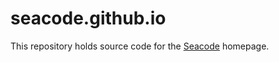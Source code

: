 seacode.github.io
=================

This repository holds source code for the [Seacode](http://seacode.github.io) homepage.
